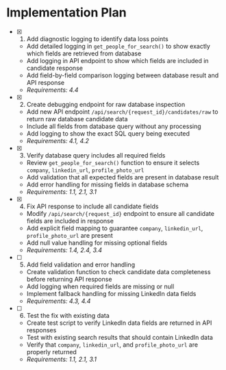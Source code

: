# Implementation Plan

- [x] 1. Add diagnostic logging to identify data loss points
  - Add detailed logging in `get_people_for_search()` to show exactly which fields are retrieved from database
  - Add logging in API endpoint to show which fields are included in candidate response
  - Add field-by-field comparison logging between database result and API response
  - _Requirements: 4.4_

- [x] 2. Create debugging endpoint for raw database inspection
  - Add new API endpoint `/api/search/{request_id}/candidates/raw` to return raw database candidate data
  - Include all fields from database query without any processing
  - Add logging to show the exact SQL query being executed
  - _Requirements: 4.1, 4.2_

- [x] 3. Verify database query includes all required fields
  - Review `get_people_for_search()` function to ensure it selects `company`, `linkedin_url`, `profile_photo_url`
  - Add validation that all expected fields are present in database result
  - Add error handling for missing fields in database schema
  - _Requirements: 1.1, 2.1, 3.1_

- [x] 4. Fix API response to include all candidate fields
  - Modify `/api/search/{request_id}` endpoint to ensure all candidate fields are included in response
  - Add explicit field mapping to guarantee `company`, `linkedin_url`, `profile_photo_url` are present
  - Add null value handling for missing optional fields
  - _Requirements: 1.4, 2.4, 3.4_

- [ ] 5. Add field validation and error handling
  - Create validation function to check candidate data completeness before returning API response
  - Add logging when required fields are missing or null
  - Implement fallback handling for missing LinkedIn data fields
  - _Requirements: 4.3, 4.4_

- [ ] 6. Test the fix with existing data
  - Create test script to verify LinkedIn data fields are returned in API responses
  - Test with existing search results that should contain LinkedIn data
  - Verify that `company`, `linkedin_url`, and `profile_photo_url` are properly returned
  - _Requirements: 1.1, 2.1, 3.1_
